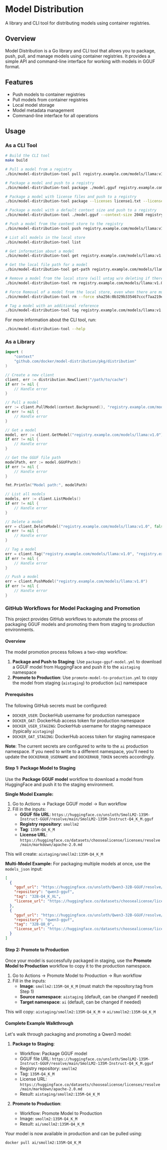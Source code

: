 # Model Distribution

A library and CLI tool for distributing models using container registries.

## Overview

Model Distribution is a Go library and CLI tool that allows you to package, push, pull, and manage models using container registries. It provides a simple API and command-line interface for working with models in GGUF format.

## Features

- Push models to container registries
- Pull models from container registries
- Local model storage
- Model metadata management
- Command-line interface for all operations

## Usage

### As a CLI Tool

```bash
# Build the CLI tool
make build

# Pull a model from a registry
./bin/model-distribution-tool pull registry.example.com/models/llama:v1.0

# Package a model and push to a registry
./bin/model-distribution-tool package ./model.gguf registry.example.com/models/llama:v1.0

# Package a model with license files and push to a registry
./bin/model-distribution-tool package --licenses license1.txt --licenses license2.txt ./model.gguf registry.example.com/models/llama:v1.0

# Package a model with a default context size and push to a registry
./bin/model-distribution-tool ./model.gguf --context-size 2048 registry.example.com/models/llama:v1.0

# Push a model from the content store to the registry
./bin/model-distribution-tool push registry.example.com/models/llama:v1.0

# List all models in the local store
./bin/model-distribution-tool list

# Get information about a model
./bin/model-distribution-tool get registry.example.com/models/llama:v1.0

# Get the local file path for a model
./bin/model-distribution-tool get-path registry.example.com/models/llama:v1.0

# Remove a model from the local store (will untag w/o deleting if there are multiple tags)
./bin/model-distribution-tool rm registry.example.com/models/llama:v1.0

# Force Removal of a model from the local store, even when there are multiple referring tags
./bin/model-distribution-tool rm --force sha256:0b329b335467cccf7aa219e8f5e1bd65e59b6dfa81cfa42fba2f8881268fbf82

# Tag a model with an additional reference
./bin/model-distribution-tool tag registry.example.com/models/llama:v1.0 registry.example.com/models/llama:latest
```

For more information about the CLI tool, run:

```bash
./bin/model-distribution-tool --help
```

### As a Library

```go
import (
    "context"
    "github.com/docker/model-distribution/pkg/distribution"
)

// Create a new client
client, err := distribution.NewClient("/path/to/cache")
if err != nil {
    // Handle error
}

// Pull a model
err := client.PullModel(context.Background(), "registry.example.com/models/llama:v1.0", os.Stdout)
if err != nil {
    // Handle error
}

// Get a model
model, err := client.GetModel("registry.example.com/models/llama:v1.0")
if err != nil {
    // Handle error
}

// Get the GGUF file path
modelPath, err := model.GGUFPath()
if err != nil {
    // Handle error
}

fmt.Println("Model path:", modelPath)

// List all models
models, err := client.ListModels()
if err != nil {
    // Handle error
}

// Delete a model
err = client.DeleteModel("registry.example.com/models/llama:v1.0", false)
if err != nil {
    // Handle error
}

// Tag a model
err = client.Tag("registry.example.com/models/llama:v1.0", "registry.example.com/models/llama:latest")
if err != nil {
    // Handle error
}

// Push a model
err = client.PushModel("registry.example.com/models/llama:v1.0")
if err != nil {
    // Handle error
}
```

### GitHub Workflows for Model Packaging and Promotion

This project provides GitHub workflows to automate the process of packaging GGUF models and promoting them from staging to production environments.

#### Overview

The model promotion process follows a two-step workflow:
1. **Package and Push to Staging**: Use `package-gguf-model.yml` to download a GGUF model from HuggingFace and push it to the `aistaging` namespace
2. **Promote to Production**: Use `promote-model-to-production.yml` to copy the model from staging (`aistaging`) to production (`ai`) namespace

#### Prerequisites

The following GitHub secrets must be configured:
- `DOCKER_USER`: DockerHub username for production namespace
- `DOCKER_OAT`: DockerHub access token for production namespace
- `DOCKER_USER_STAGING`: DockerHub username for staging namespace (typically `aistaging`)
- `DOCKER_OAT_STAGING`: DockerHub access token for staging namespace

**Note**: The current secrets are configured to write to the `ai` production namespace. If you need to write to a different namespace, you'll need to update the `DOCKERHUB_USERNAME` and `DOCKERHUB_TOKEN` secrets accordingly.

#### Step 1: Package Model to Staging

Use the **Package GGUF model** workflow to download a model from HuggingFace and push it to the staging environment.

**Single Model Example:**
1. Go to Actions → Package GGUF model → Run workflow
2. Fill in the inputs:
   - **GGUF file URL**: `https://huggingface.co/unsloth/SmolLM2-135M-Instruct-GGUF/resolve/main/SmolLM2-135M-Instruct-Q4_K_M.gguf`
   - **Registry repository**: `smollm2`
   - **Tag**: `135M-Q4_K_M`
   - **License URL**: `https://huggingface.co/datasets/choosealicense/licenses/resolve/main/markdown/apache-2.0.md`

This will create: `aistaging/smollm2:135M-Q4_K_M`

**Multi-Model Example:**
For packaging multiple models at once, use the `models_json` input:
```json
[
  {
    "gguf_url": "https://huggingface.co/unsloth/Qwen3-32B-GGUF/resolve/main/Qwen3-32B-Q4_K_XL.gguf",
    "repository": "qwen3-gguf",
    "tag": "32B-Q4_K_XL",
    "license_url": "https://huggingface.co/datasets/choosealicense/licenses/resolve/main/markdown/apache-2.0.md"
  },
  {
    "gguf_url": "https://huggingface.co/unsloth/Qwen3-32B-GGUF/resolve/main/Qwen3-32B-Q8_0.gguf",
    "repository": "qwen3-gguf", 
    "tag": "32B-Q8_0",
    "license_url": "https://huggingface.co/datasets/choosealicense/licenses/resolve/main/markdown/apache-2.0.md"
  }
]
```

#### Step 2: Promote to Production

Once your model is successfully packaged in staging, use the **Promote Model to Production** workflow to copy it to the production namespace.

1. Go to Actions → Promote Model to Production → Run workflow
2. Fill in the inputs:
   - **Image**: `smollm2:135M-Q4_K_M` (must match the repository:tag from Step 1)
   - **Source namespace**: `aistaging` (default, can be changed if needed)
   - **Target namespace**: `ai` (default, can be changed if needed)

This will copy: `aistaging/smollm2:135M-Q4_K_M` → `ai/smollm2:135M-Q4_K_M`

#### Complete Example Walkthrough

Let's walk through packaging and promoting a Qwen3 model:

1. **Package to Staging**:
   - Workflow: Package GGUF model
   - GGUF file URL: `https://huggingface.co/unsloth/SmolLM2-135M-Instruct-GGUF/resolve/main/SmolLM2-135M-Instruct-Q4_K_M.gguf`
   - Registry repository: `smollm2`
   - Tag: `135M-Q4_K_M`
   - License URL: `https://huggingface.co/datasets/choosealicense/licenses/resolve/main/markdown/apache-2.0.md`
   - Result: `aistaging/smollm2:135M-Q4_K_M`

2. **Promote to Production**:
   - Workflow: Promote Model to Production
   - Image: `smollm2:135M-Q4_K_M`
   - Result: `ai/smollm2:135M-Q4_K_M`

Your model is now available in production and can be pulled using:
```bash
docker pull ai/smollm2:135M-Q4_K_M
```
